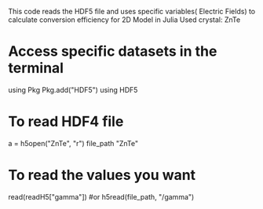 This code reads the HDF5 file and uses specific variables( Electric Fields) to calculate conversion efficiency for 2D Model in Julia
Used crystal: ZnTe
# Access specific datasets in the terminal
using Pkg
Pkg.add("HDF5")
using HDF5
# To read HDF4 file
a = h5open("ZnTe", "r")
file_path "ZnTe"
# To read the values you want
read(readH5["gamma"])   #or
h5read(file_path, "/gamma")  
